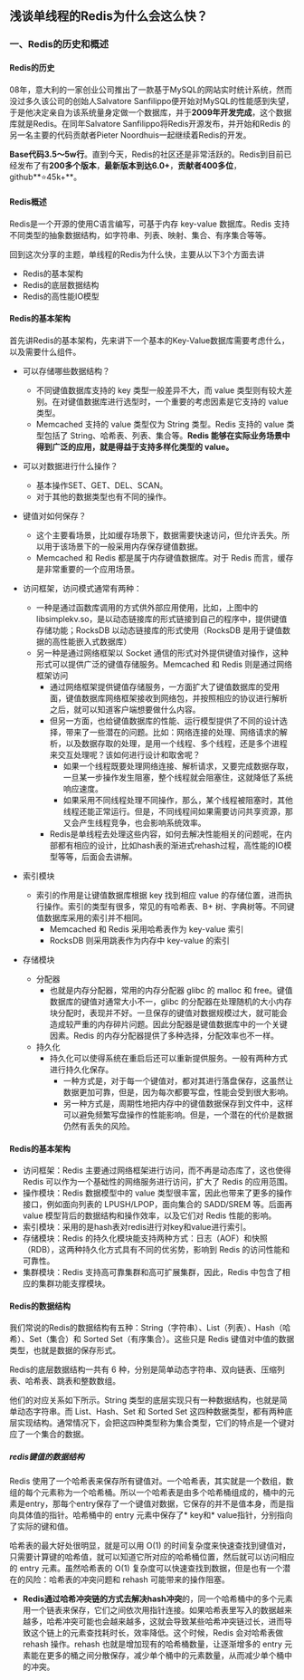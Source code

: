 ## 浅谈单线程的Redis为什么会这么快？

### 一、Redis的历史和概述

#### Redis的历史

08年，意大利的一家创业公司推出了一款基于MySQL的网站实时统计系统，然而没过多久该公司的创始人Salvatore Sanfilippo便开始对MySQL的性能感到失望，于是他决定亲自为该系统量身定做一个数据库，并于**2009年开发完成**，这个数据库就是Redis。在同年Salvatore Sanfilippo将Redis开源发布，并开始和Redis 的另一名主要的代码贡献者Pieter Noordhuis一起继续着Redis的开发。

**Base代码3.5～5w行**。直到今天，Redis的社区还是非常活跃的。Redis到目前已经发布了有**200多个版本**，**最新版本到达6.0+**，**贡献者400多位**，github**⭐45k+**。

#### Redis概述

Redis是一个开源的使用C语言编写，可基于内存 key-value 数据库。Redis 支持不同类型的抽象数据结构，如字符串、列表、映射、集合、有序集合等等。



回到这次分享的主题，单线程的Redis为什么快，主要从以下3个方面去讲

- Redis的基本架构
- Redis的底层数据结构
- Redis的高性能IO模型



#### Redis的基本架构

首先讲Redis的基本架构，先来讲下一个基本的Key-Value数据库需要考虑什么，以及需要什么组件。

- 可以存储哪些数据结构？
  - 不同键值数据库支持的 key 类型一般差异不大，而 value 类型则有较大差别。在对键值数据库进行选型时，一个重要的考虑因素是它支持的 value 类型。
  - Memcached 支持的 value 类型仅为 String 类型。Redis 支持的 value 类型包括了 String、哈希表、列表、集合等。**Redis 能够在实际业务场景中得到广泛的应用，就是得益于支持多样化类型的 value。**
- 可以对数据进行什么操作？
  - 基本操作SET、GET、DEL、SCAN。
  - 对于其他的数据类型也有不同的操作。
- 键值对如何保存？
  - 这个主要看场景，比如缓存场景下，数据需要快速访问，但允许丢失。所以用于该场景下的一般采用内存保存键值数据。
  - Memcached 和 Redis 都是属于内存键值数据库。对于 Redis 而言，缓存是非常重要的一个应用场景。

- 访问框架，访问模式通常有两种：
  - 一种是通过函数库调用的方式供外部应用使用，比如，上图中的 libsimplekv.so，是以动态链接库的形式链接到自己的程序中，提供键值存储功能；RocksDB 以动态链接库的形式使用（RocksDB 是用于键值数据的高性能嵌入式数据库）
  - 另一种是通过网络框架以 Socket 通信的形式对外提供键值对操作，这种形式可以提供广泛的键值存储服务。Memcached 和 Redis 则是通过网络框架访问
    - 通过网络框架提供键值存储服务，一方面扩大了键值数据库的受用面，键值数据库网络框架接收到网络包，并按照相应的协议进行解析之后，就可以知道客户端想要做什么内容。
    - 但另一方面，也给键值数据库的性能、运行模型提供了不同的设计选择，带来了一些潜在的问题。比如：网络连接的处理、网络请求的解析，以及数据存取的处理，是用一个线程、多个线程，还是多个进程来交互处理呢？该如何进行设计和取舍呢？
      - 如果一个线程既要处理网络连接、解析请求，又要完成数据存取，一旦某一步操作发生阻塞，整个线程就会阻塞住，这就降低了系统响应速度。
      - 如果采用不同线程处理不同操作，那么，某个线程被阻塞时，其他线程还能正常运行。但是，不同线程间如果需要访问共享资源，那又会产生线程竞争，也会影响系统效率。
    - Redis是单线程去处理这些内容，如何去解决性能相关的问题呢，在内部都有相应的设计，比如hash表的渐进式rehash过程，高性能的IO模型等等，后面会去讲解。
- 索引模块
  - 索引的作用是让键值数据库根据 key 找到相应 value 的存储位置，进而执行操作。索引的类型有很多，常见的有哈希表、B+ 树、字典树等。不同键值数据库采用的索引并不相同。
    - Memcached 和 Redis 采用哈希表作为 key-value 索引
    - RocksDB 则采用跳表作为内存中 key-value 的索引

- 存储模块
  - 分配器
    - 也就是内存分配器，常用的内存分配器 glibc 的 malloc 和 free。键值数据库的键值对通常大小不一，glibc 的分配器在处理随机的大小内存块分配时，表现并不好。一旦保存的键值对数据规模过大，就可能会造成较严重的内存碎片问题。因此分配器是键值数据库中的一个关键因素。Redis 的内存分配器提供了多种选择，分配效率也不一样。
  - 持久化
    - 持久化可以使得系统在重启后还可以重新提供服务。一般有两种方式进行持久化保存。
      - 一种方式是，对于每一个键值对，都对其进行落盘保存，这虽然让数据更加可靠，但是，因为每次都要写盘，性能会受到很大影响。
      - 另一种方式是，周期性地把内存中的键值数据保存到文件中，这样可以避免频繁写盘操作的性能影响。但是，一个潜在的代价是数据仍然有丢失的风险。

#### Redis的基本架构

- 访问框架：Redis 主要通过网络框架进行访问，而不再是动态库了，这也使得 Redis 可以作为一个基础性的网络服务进行访问，扩大了 Redis 的应用范围。
- 操作模块：Redis 数据模型中的 value 类型很丰富，因此也带来了更多的操作接口，例如面向列表的 LPUSH/LPOP，面向集合的 SADD/SREM 等。后面再value 模型背后的数据结构和操作效率，以及它们对 Redis 性能的影响。
- 索引模块：采用的是hash表对redis进行对key和value进行索引。
- 存储模块：Redis 的持久化模块能支持两种方式：日志（AOF）和快照（RDB），这两种持久化方式具有不同的优劣势，影响到 Redis 的访问性能和可靠性。
- 集群模块：Redis 支持高可靠集群和高可扩展集群，因此，Redis 中包含了相应的集群功能支撑模块。





#### Redis的数据结构

我们常说的Redis的数据结构有五种：String（字符串）、List（列表）、Hash（哈希）、Set（集合）和 Sorted Set（有序集合）。这些只是 Redis 键值对中值的数据类型，也就是数据的保存形式。

Redis的底层数据结构一共有 6 种，分别是简单动态字符串、双向链表、压缩列表、哈希表、跳表和整数数组。

他们的对应关系如下所示。String 类型的底层实现只有一种数据结构，也就是简单动态字符串。而 List、Hash、Set 和 Sorted Set 这四种数据类型，都有两种底层实现结构。通常情况下，会把这四种类型称为集合类型，它们的特点是一个键对应了一个集合的数据。



##### redis键值的数据结构

Redis 使用了一个哈希表来保存所有键值对。一个哈希表，其实就是一个数组，数组的每个元素称为一个哈希桶。所以一个哈希表是由多个哈希桶组成的，桶中的元素是entry，那每个entry保存了一个键值对数据，它保存的并不是值本身，而是指向具体值的指针。哈希桶中的 entry 元素中保存了* key和* value指针，分别指向了实际的键和值。

哈希表的最大好处很明显，就是可以用 O(1) 的时间复杂度来快速查找到键值对，只需要计算键的哈希值，就可以知道它所对应的哈希桶位置，然后就可以访问相应的 entry 元素。虽然哈希表的 O(1) 复杂度可以快速查找到数据，但是也有一个潜在的风险：哈希表的冲突问题和 rehash 可能带来的操作阻塞。

- **Redis通过哈希冲突链的方式去解决hash冲突**的，同一个哈希桶中的多个元素用一个链表来保存，它们之间依次用指针连接。如果哈希表里写入的数据越来越多，哈希冲突可能也会越来越多，这就会导致某些哈希冲突链过长，进而导致这个链上的元素查找耗时长，效率降低。这个时候，Redis 会对哈希表做 rehash 操作。rehash 也就是增加现有的哈希桶数量，让逐渐增多的 entry 元素能在更多的桶之间分散保存，减少单个桶中的元素数量，从而减少单个桶中的冲突。



















































